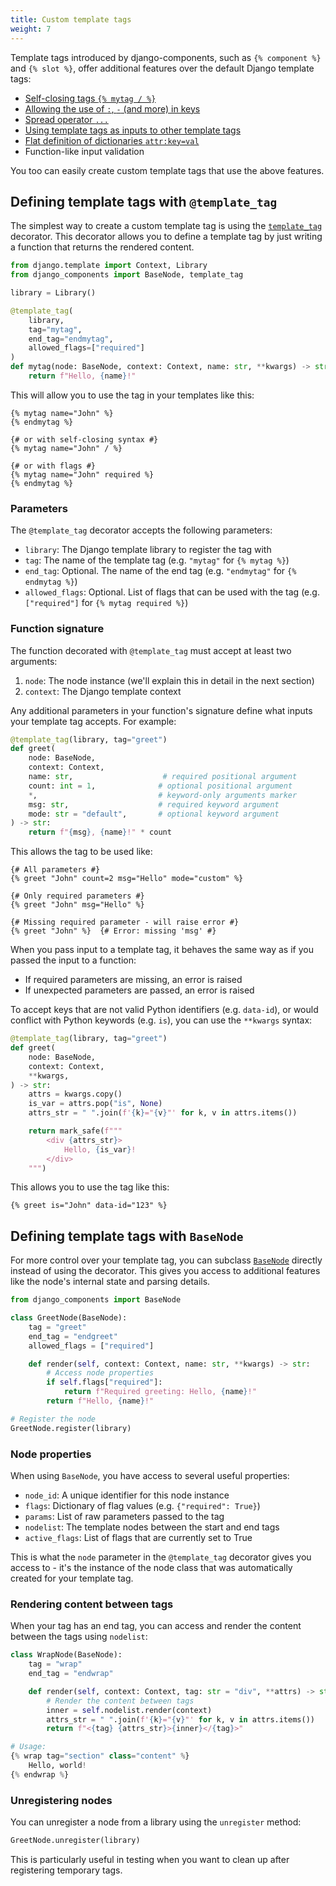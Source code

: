 ```yaml
---
title: Custom template tags
weight: 7
---
```


Template tags introduced by django-components, such as `{% component %}` and `{% slot %}`,
offer additional features over the default Django template tags:

<!-- # TODO - Update docs regarding literal lists and dictionaries
- Using literal lists and dictionaries
- Comments inside and tag with `{# ... #}`
-->
- [Self-closing tags `{% mytag / %}`](../../fundamentals/template_tag_syntax#self-closing-tags)
- [Allowing the use of `:`, `-` (and more) in keys](../../fundamentals/template_tag_syntax#special-characters)
- [Spread operator `...`](../../fundamentals/template_tag_syntax#spread-operator)
- [Using template tags as inputs to other template tags](../../fundamentals/template_tag_syntax#use-template-tags-inside-component-inputs)
- [Flat definition of dictionaries `attr:key=val`](../../fundamentals/template_tag_syntax#pass-dictonary-by-its-key-value-pairs)
- Function-like input validation

You too can easily create custom template tags that use the above features.

## Defining template tags with `@template_tag`

The simplest way to create a custom template tag is using
the [`template_tag`](../../../reference/api#django_components.template_tag) decorator.
This decorator allows you to define a template tag by just writing a function that returns the rendered content.

```python
from django.template import Context, Library
from django_components import BaseNode, template_tag

library = Library()

@template_tag(
    library,
    tag="mytag",
    end_tag="endmytag",
    allowed_flags=["required"]
)
def mytag(node: BaseNode, context: Context, name: str, **kwargs) -> str:
    return f"Hello, {name}!"
```

This will allow you to use the tag in your templates like this:

```django
{% mytag name="John" %}
{% endmytag %}

{# or with self-closing syntax #}
{% mytag name="John" / %}

{# or with flags #}
{% mytag name="John" required %}
{% endmytag %}
```

### Parameters

The `@template_tag` decorator accepts the following parameters:

- `library`: The Django template library to register the tag with
- `tag`: The name of the template tag (e.g. `"mytag"` for `{% mytag %}`)
- `end_tag`: Optional. The name of the end tag (e.g. `"endmytag"` for `{% endmytag %}`)
- `allowed_flags`: Optional. List of flags that can be used with the tag (e.g. `["required"]` for `{% mytag required %}`)

### Function signature

The function decorated with `@template_tag` must accept at least two arguments:

1. `node`: The node instance (we'll explain this in detail in the next section)
2. `context`: The Django template context

Any additional parameters in your function's signature define what inputs your template tag accepts. For example:

```python
@template_tag(library, tag="greet")
def greet(
    node: BaseNode,
    context: Context,
    name: str,                    # required positional argument
    count: int = 1,              # optional positional argument
    *,                           # keyword-only arguments marker
    msg: str,                    # required keyword argument
    mode: str = "default",       # optional keyword argument
) -> str:
    return f"{msg}, {name}!" * count
```

This allows the tag to be used like:

```django
{# All parameters #}
{% greet "John" count=2 msg="Hello" mode="custom" %}

{# Only required parameters #}
{% greet "John" msg="Hello" %}

{# Missing required parameter - will raise error #}
{% greet "John" %}  {# Error: missing 'msg' #}
```

When you pass input to a template tag, it behaves the same way as if you passed the input to a function:

- If required parameters are missing, an error is raised
- If unexpected parameters are passed, an error is raised

To accept keys that are not valid Python identifiers (e.g. `data-id`), or would conflict with Python keywords (e.g. `is`), you can use the `**kwargs` syntax:

```python
@template_tag(library, tag="greet")
def greet(
    node: BaseNode,
    context: Context,
    **kwargs,
) -> str:
    attrs = kwargs.copy()
    is_var = attrs.pop("is", None)
    attrs_str = " ".join(f'{k}="{v}"' for k, v in attrs.items())

    return mark_safe(f"""
        <div {attrs_str}>
            Hello, {is_var}!
        </div>
    """)
```

This allows you to use the tag like this:

```django
{% greet is="John" data-id="123" %}
```

## Defining template tags with `BaseNode`

For more control over your template tag, you can subclass [`BaseNode`](../../../reference/api#django_components.BaseNode) directly instead of using the decorator. This gives you access to additional features like the node's internal state and parsing details.

```python
from django_components import BaseNode

class GreetNode(BaseNode):
    tag = "greet"
    end_tag = "endgreet"
    allowed_flags = ["required"]

    def render(self, context: Context, name: str, **kwargs) -> str:
        # Access node properties
        if self.flags["required"]:
            return f"Required greeting: Hello, {name}!"
        return f"Hello, {name}!"

# Register the node
GreetNode.register(library)
```

### Node properties

When using `BaseNode`, you have access to several useful properties:

- `node_id`: A unique identifier for this node instance
- `flags`: Dictionary of flag values (e.g. `{"required": True}`)
- `params`: List of raw parameters passed to the tag
- `nodelist`: The template nodes between the start and end tags
- `active_flags`: List of flags that are currently set to True

This is what the `node` parameter in the `@template_tag` decorator gives you access to - it's the instance of the node class that was automatically created for your template tag.

### Rendering content between tags

When your tag has an end tag, you can access and render the content between the tags using `nodelist`:

```python
class WrapNode(BaseNode):
    tag = "wrap"
    end_tag = "endwrap"

    def render(self, context: Context, tag: str = "div", **attrs) -> str:
        # Render the content between tags
        inner = self.nodelist.render(context)
        attrs_str = " ".join(f'{k}="{v}"' for k, v in attrs.items())
        return f"<{tag} {attrs_str}>{inner}</{tag}>"

# Usage:
{% wrap tag="section" class="content" %}
    Hello, world!
{% endwrap %}
```

### Unregistering nodes

You can unregister a node from a library using the `unregister` method:

```python
GreetNode.unregister(library)
```

This is particularly useful in testing when you want to clean up after registering temporary tags.
